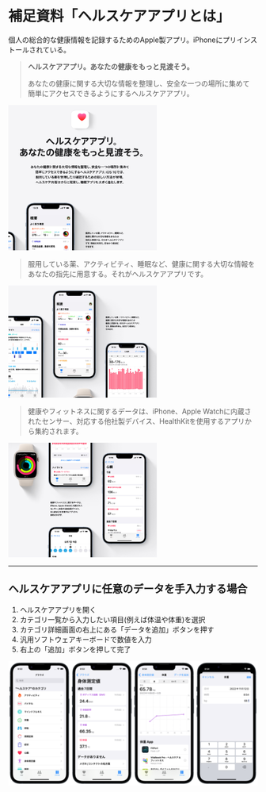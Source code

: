 補足資料「ヘルスケアアプリとは」
================================
個人の総合的な健康情報を記録するためのApple製アプリ。iPhoneにプリインストールされている。

> __ヘルスケアアプリ。あなたの健康をもっと見渡そう。__
>
> あなたの健康に関する大切な情報を整理し、安全な一つの場所に集めて
簡単にアクセスできるようにするヘルスケアアプリ。

<img src="healthcare1.png" width="300">

> 服用している薬、アクティビティ、睡眠など、健康に関する大切な情報をあなたの指先に用意する。それがヘルスケアアプリです。

<img src="healthcare2.png" width="300">

> 健康やフィットネスに関するデータは、iPhone、Apple Watchに内蔵されたセンサー、対応する他社製デバイス、HealthKitを使用するアプリから集約されます。

<img src="healthcare3.png" width="300">

* * *

ヘルスケアアプリに任意のデータを手入力する場合
---------------------------------------
1. ヘルスケアアプリを開く
2. カテゴリ一覧から入力したい項目(例えば体温や体重)を選択
3. カテゴリ詳細画面の右上にある「データを追加」ボタンを押す
4. 汎用ソフトウェアキーボードで数値を入力
5. 右上の「追加」ボタンを押して完了

<img src="healthcare1200w.png" width="600">
